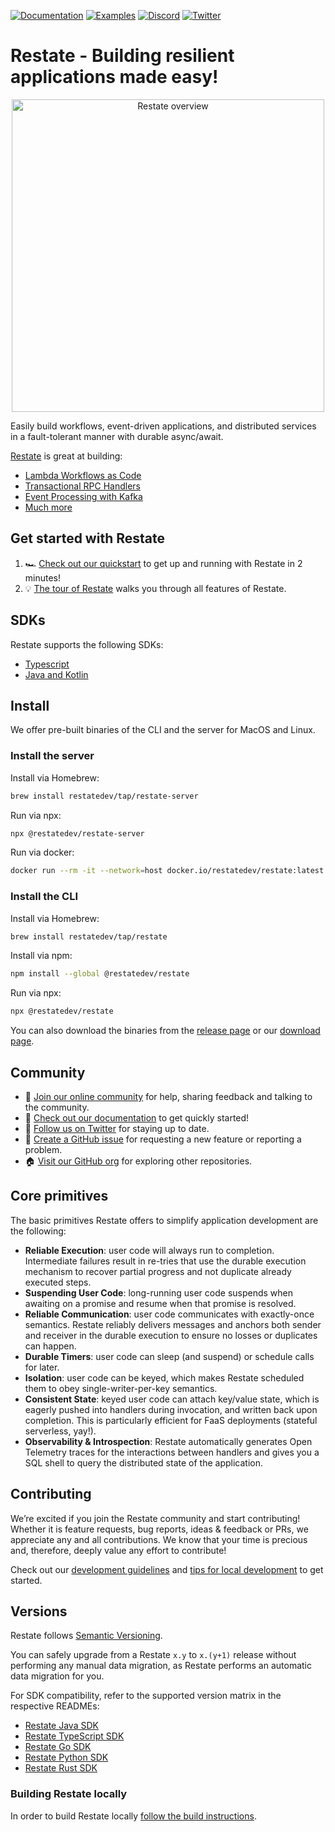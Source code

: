 [![Documentation](https://img.shields.io/badge/doc-reference-blue)](https://docs.restate.dev)
[![Examples](https://img.shields.io/badge/view-examples-blue)](https://github.com/restatedev/examples)
[![Discord](https://img.shields.io/discord/1128210118216007792?logo=discord)](https://discord.gg/skW3AZ6uGd)
[![Twitter](https://img.shields.io/twitter/follow/restatedev.svg?style=social&label=Follow)](https://twitter.com/intent/follow?screen_name=restatedev)

# Restate - Building resilient applications made easy!

<p align="center">
  <picture>
    <source media="(prefers-color-scheme: dark)" srcset="https://restate.dev/poster_intro_dark.svg">
    <source media="(prefers-color-scheme: light)" srcset="https://restate.dev/poster_intro_2.svg">
    <img alt="Restate overview" src="https://restate.dev/poster_intro_2.svg" width="500">
  </picture>
</p>

Easily build workflows, event-driven applications, and distributed services in a fault-tolerant manner with durable async/await.

[Restate](https://restate.dev) is great at building:

* [Lambda Workflows as Code](https://restate.dev/blog/we-replaced-400-lines-of-stepfunctions-asl-with-40-lines-of-typescript-by-making-lambdas-suspendable/)
* [Transactional RPC Handlers](https://github.com/restatedev/examples/tree/main/end-to-end-applications/typescript/food-ordering)
* [Event Processing with Kafka](https://restate.dev/blog/restate--kafka-event-driven-apps-where-event-driven-is-an-implementation-detail/)
* [Much more](https://github.com/restatedev/examples)

## Get started with Restate

1. 🏎 [Check out our quickstart](https://docs.restate.dev/get_started/quickstart) to get up and running with Restate in 2 minutes!
1. 💡 [The tour of Restate](https://docs.restate.dev/get_started/tour) walks you through all features of Restate.

## SDKs

Restate supports the following SDKs:

* [Typescript](https://github.com/restatedev/sdk-typescript)
* [Java and Kotlin](https://github.com/restatedev/sdk-java)

## Install

We offer pre-built binaries of the CLI and the server for MacOS and Linux.

### Install the server

Install via Homebrew:
```bash
brew install restatedev/tap/restate-server
```

Run via npx:
```bash
npx @restatedev/restate-server
```

Run via docker:
```bash
docker run --rm -it --network=host docker.io/restatedev/restate:latest
```

### Install the CLI

Install via Homebrew:
```bash
brew install restatedev/tap/restate
```

Install via npm:
```bash
npm install --global @restatedev/restate
```

Run via npx:
```bash
npx @restatedev/restate
```

You can also download the binaries from the [release page](https://github.com/restatedev/restate/releases) or our [download page](https://restate.dev/get-restate/).

## Community

* 🤗️ [Join our online community](https://discord.gg/skW3AZ6uGd) for help, sharing feedback and talking to the community.
* 📖 [Check out our documentation](https://docs.restate.dev) to get quickly started!
* 📣 [Follow us on Twitter](https://twitter.com/restatedev) for staying up to date.
* 🙋 [Create a GitHub issue](https://github.com/restatedev/restate/issues) for requesting a new feature or reporting a problem.
* 🏠 [Visit our GitHub org](https://github.com/restatedev) for exploring other repositories.

## Core primitives

The basic primitives Restate offers to simplify application development are the following:

* **Reliable Execution**: user code will always run to completion. Intermediate failures result in re-tries that use the durable execution mechanism to recover partial progress and not duplicate already executed steps.
* **Suspending User Code**: long-running user code suspends when awaiting on a promise and resume when that promise is resolved.
* **Reliable Communication**: user code communicates with exactly-once semantics. Restate reliably delivers messages and anchors both sender and receiver in the durable execution to ensure no losses or duplicates can happen.
* **Durable Timers**: user code can sleep (and suspend) or schedule calls for later.
* **Isolation**: user code can be keyed, which makes Restate scheduled them to obey single-writer-per-key semantics.
* **Consistent State**: keyed user code can attach key/value state, which is eagerly pushed into handlers during invocation, and written back upon completion. This is particularly efficient for FaaS deployments (stateful serverless, yay!).
* **Observability & Introspection**: Restate automatically generates Open Telemetry traces for the interactions between handlers and gives you a SQL shell to query the distributed state of the application.

## Contributing

We’re excited if you join the Restate community and start contributing!
Whether it is feature requests, bug reports, ideas & feedback or PRs, we appreciate any and all contributions.
We know that your time is precious and, therefore, deeply value any effort to contribute!

Check out our [development guidelines](/docs/dev/development-guidelines.md) and [tips for local development](/docs/dev/local-development.md) to get started.

## Versions

Restate follows [Semantic Versioning](https://semver.org/).

You can safely upgrade from a Restate `x.y` to `x.(y+1)` release without performing any manual data migration, as Restate performs an automatic data migration for you.

For SDK compatibility, refer to the supported version matrix in the respective READMEs:

* [Restate Java SDK](https://github.com/restatedev/sdk-java#versions)
* [Restate TypeScript SDK](https://github.com/restatedev/sdk-typescript#versions)
* [Restate Go SDK](https://github.com/restatedev/sdk-go#versions)
* [Restate Python SDK](https://github.com/restatedev/sdk-python#versions)
* [Restate Rust SDK](https://github.com/restatedev/sdk-rust#versions)

### Building Restate locally

In order to build Restate locally [follow the build instructions](https://github.com/restatedev/restate/blob/main/docs/dev/local-development.md#building-restate).

